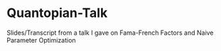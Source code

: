 # Quantopian-Talk
Slides/Transcript from a talk I gave on Fama-French Factors and Naive Parameter Optimization
